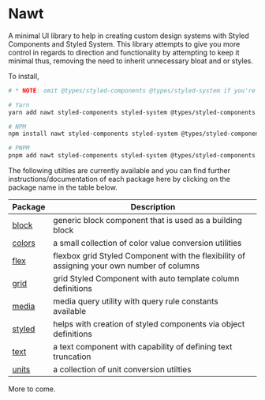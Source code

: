# Nawt

A minimal UI library to help in creating custom design systems with Styled Components and Styled System. This library attempts to give you more control in regards to direction and functionality by attempting to keep it minimal thus, removing the need to inherit unnecessary bloat and or styles.

To install,

```sh
# * NOTE: omit @types/styled-components @types/styled-system if you're not using Typescript

# Yarn
yarn add nawt styled-components styled-system @types/styled-components @types/styled-system

# NPM
npm install nawt styled-components styled-system @types/styled-components @types/styled-system

# PNPM
pnpm add nawt styled-components styled-system @types/styled-components @types/styled-system
```

The following utilties are currently available and you can find further instructions/documentation of each package here by clicking on the package name in the table below.

| Package                             | Description                                                                                |
| ----------------------------------- | ------------------------------------------------------------------------------------------ |
| [block](packages/block/README.md)   | generic block component that is used as a building block                                   |
| [colors](packages/colors/README.md) | a small collection of color value conversion utilities                                     |
| [flex](packages/flex/README.md)     | flexbox grid Styled Component with the flexibility of assigning your own number of columns |
| [grid](packages/grid/README.md)     | grid Styled Component with auto template column definitions                                |
| [media](packages/media/README.md)   | media query utility with query rule constants available                                    |
| [styled](packages/styled/README.md) | helps with creation of styled components via object definitions                            |
| [text](packages/text/README.md)     | a text component with capability of defining text truncation                               |
| [units](packages/units/README.md)   | a collection of unit conversion utilties                                                   |

More to come.

